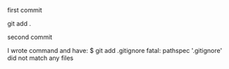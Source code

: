 first commit

git add .

second commit

I wrote command and have: 
$ git add .gitignore
fatal: pathspec '.gitignore' did not match any files
